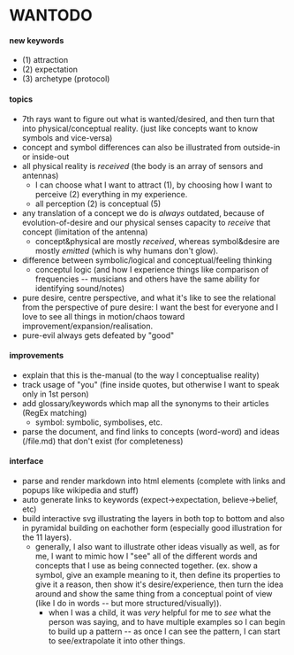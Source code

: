 # WANTODO

#### new keywords
- (1) attraction
- (2) expectation
- (3) archetype (protocol)

#### topics
- 7th rays want to figure out what is wanted/desired, and then turn that into physical/conceptual reality. (just like concepts want to know symbols and vice-versa)
- concept and symbol differences can also be illustrated from outside-in or inside-out
- all physical reality is *received* (the body is an array of sensors and antennas)
  - I can choose what I want to attract (1), by choosing how I want to perceive (2) everything in my experience.
  - all perception (2) is conceptual (5)
- any translation of a concept we do is *always* outdated, because of evolution-of-desire and our physical senses capacity to *receive* that concept (limitation of the antenna)
  - concept&physical are mostly *received*, whereas symbol&desire are mostly *emitted* (which is why humans don't glow).
- difference between symbolic/logical and conceptual/feeling thinking
  - conceptul logic (and how I experience things like comparison of frequencies -- musicians and others have the same ability for identifying sound/notes)
- pure desire, centre perspective, and what it's like to see the relational from the perspective of pure desire: I want the best for everyone and I love to see all things in motion/chaos toward improvement/expansion/realisation.
- pure-evil always gets defeated by "good"

#### improvements
- explain that this is the-manual (to the way I conceptualise reality)
- track usage of "you" (fine inside quotes, but otherwise I want to speak only in 1st person)
- add glossary/keywords which map all the synonyms to their articles (RegEx matching)
  - symbol: symbolic, symbolises, etc.
- parse the document, and find links to concepts (word-word) and ideas (/file.md) that don't exist (for completeness)

#### interface
- parse and render markdown into html elements (complete with links and popups like wikipedia and stuff)
- auto generate links to keywords (expect->expectation, believe->belief, etc)
- build interactive svg illustrating the layers in both top to bottom and also in pyramidal building on eachother form (especially good illustration for the 11 layers).
  - generally, I also want to illustrate other ideas visually as well, as for me, I want to mimic how I "see" all of the different words and concepts that I use as being connected together. (ex. show a symbol, give an example meaning to it, then define its properties to give it a reason, then show it's desire/experience, then turn the idea around and show the same thing from a conceptual point of view (like I do in words -- but more structured/visually)).
    - when I was a child, it was *very* helpful for me to *see* what the person was saying, and to have multiple examples so I can begin to build up a pattern -- as once I can see the pattern, I can start to see/extrapolate it into other things.
